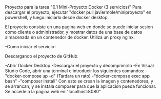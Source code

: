 Proyecto para la tarea "0.1 Mini-Proyecto Docker (3 servicios)" Para descargar el proyecto, ejecutar
"docker pull javiermole/miniproyecto" en powershell, y luego iniciarlo desde docker desktop.

El proyecto consiste en una pagina web en donde se puede iniciar sesion como cliente o administrador, y
mostrar datos de una base de datos almacenada en un contenedor de docker. Utiliza un proxy nginx.

-Como iniciar el servicio-

Descargando el proyecto de GitHub:

-Abrir Docker Desktop
-Descargar el proyecto y decomprimirlo
-En Visual Studio Code, abrir una terminal e introducir los siguientes comandos:
  -"docker-compose up -d" (Tardara un rato)
  -"docker-compose exec app bash" 
  -"composer install"
Con esto se crean la imagen y contenedores, y se arrancan, y se instala composer para que la aplicacion pueda funcionar.
Se accede a la pagina web en "localhost:8080"



